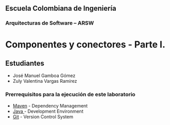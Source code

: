 ## Escuela Colombiana de Ingeniería
### Arquitecturas de Software – ARSW

# Componentes y conectores - Parte I.
 
## Estudiantes

- José Manuel Gamboa Gómez 
- Zuly Valentina Vargas Ramírez

### Prerrequisitos para la ejecución de este laboratorio

* [Maven](https://maven.apache.org/) - Dependency Management
* [Java ](https://www.oracle.com/co/java/technologies/javase/javase-jdk8-downloads.html) -  Development Environment
* [Git](https://git-scm.com/) - Version Control System

